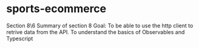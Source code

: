 # sports-ecommerce

Section 8\6 Summary of section 8
Goal:
To be able to use the http client to retrive data from
the API.
To understand the basics of Observables and Typescript





